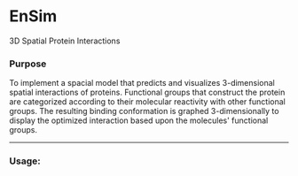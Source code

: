 # EnSim
3D Spatial Protein Interactions

### Purpose
To implement a spacial model that predicts and visualizes 3-dimensional spatial interactions
of proteins. Functional groups that construct the protein are categorized according to their
molecular reactivity with other functional groups. The resulting binding conformation is graphed 
3-dimensionally to display the optimized interaction based upon the molecules' functional groups.
______________

### Usage:
